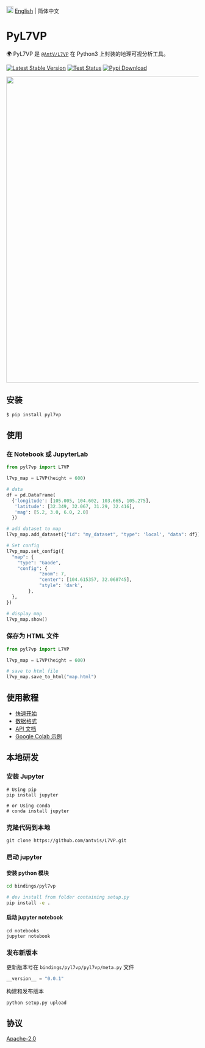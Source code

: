 <img src="https://gw.alipayobjects.com/zos/antfincdn/R8sN%24GNdh6/language.svg" width="18"> [English](./README.md) | 简体中文

# PyL7VP

🌍 PyL7VP 是 [`@AntV/L7VP`](https://li.antv.antgroup.com) 在 Python3 上封装的地理可视分析工具。

[![Latest Stable Version](https://img.shields.io/pypi/v/pyl7vp.svg)](https://pypi.python.org/pypi/pyl7vp) [![Test Status](https://github.com/antvis/L7VP/workflows/pyl7vp-test/badge.svg)](https://github.com/antvis/L7VP/actions?query=workflow:pyl7vp-test) [![Pypi Download](https://img.shields.io/pypi/dm/pyl7vp)](https://pypi.python.org/pypi/pyl7vp)

<div align="center">
  <img src="https://mdn.alipayobjects.com/huamei_qa8qxu/afts/img/A*BxIZT4x7pQ4AAAAAAAAAAAAADmJ7AQ/original" width="800">
</div>

## 安装

```bash
$ pip install pyl7vp
```

## 使用

### 在 Notebook 或 JupyterLab

```py
from pyl7vp import L7VP

l7vp_map = L7VP(height = 600)

# data
df = pd.DataFrame(
  {'longitude': [105.005, 104.602, 103.665, 105.275],
   'latitude': [32.349, 32.067, 31.29, 32.416],
   'mag': [5.2, 3.0, 6.0, 2.0]
  })

# add dataset to map
l7vp_map.add_dataset({"id": "my_dataset", "type": 'local', "data": df})

# Set config
l7vp_map.set_config({
  "map": {
    "type": "Gaode",
    "config": {
            "zoom": 7,
            "center": [104.615357, 32.068745],
            "style": 'dark',
        },
  },
})

# display map
l7vp_map.show()
```

### 保存为 HTML 文件

```py
from pyl7vp import L7VP

l7vp_map = L7VP(height = 600)

# save to html file
l7vp_map.save_to_html("map.html")
```

## 使用教程

- [快速开始](https://www.yuque.com/antv/htpfbw/usrw68bir8tt0yxy#C7cMY)
- [数据格式](https://www.yuque.com/antv/htpfbw/usrw68bir8tt0yxy#ZaJB8)
- [API 文档](https://www.yuque.com/antv/htpfbw/usrw68bir8tt0yxy#YdNaX)
- [Google Colab 示例](https://colab.research.google.com/drive/1KCTfPRv-NksUF3sVGLjSrYo7RgHmfeHH?usp=sharing)

## 本地研发

### 安装 Jupyter

```shell
# Using pip
pip install jupyter

# or Using conda
# conda install jupyter
```

### 克隆代码到本地

```shell
git clone https://github.com/antvis/L7VP.git
```

### 启动 jupyter

#### 安装 python 模块

```sh
cd bindings/pyl7vp

# dev install from folder containing setup.py
pip install -e .
```

#### 启动 jupyter notebook

```shell
cd notebooks
jupyter notebook
```

### 发布新版本

更新版本号在 `bindings/pyl7vp/pyl7vp/meta.py` 文件

```py
__version__ = "0.0.1"
```

构建和发布版本

```bash
python setup.py upload
```

## 协议

[Apache-2.0](./LICENSE)
